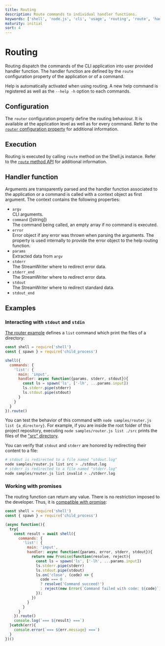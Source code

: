 ```yaml
---
title: Routing
description: Route commands to individual handler functions.
keywords: ['shell', 'node.js', 'cli', 'usage', 'routing', 'route', 'handler', 'fucntion']
maturity: initial
sort: 4
---
```


# Routing

Routing dispatch the commands of the CLI application into user provided handler function. The handler function are defined by the `route` configuration property of the application or of a command.

Help is automatically activated when using routing. A new help command is registered as well as the `--help -h` option to each commands.

## Configuration

The `router` configuration property define the routing behaviour. It is available at the application level as well as for every command. Refer to the [`router` configuration property](/config/router/) for additional information.

## Execution

Routing is executed by calling `route` method on the Shell.js instance. Refer to the [`route` method API](/api/route/) for additional information.

## Handler function

Arguments are transparently parsed and the handler function associated to the application or a command is called with a context object as first argument. The context contains the following properties:

* `argv`   
   CLI arguments.
* `command` ([string])   
  The command being called, an empty array if no command is executed.
* `error`   
   Error object if any error was thrown when parsing the arguments. The property is used internally to provide the error object to the help routing function.
* `params`   
   Extracted data from `argv`
* `stderr`   
  The StreamWriter where to redirect error data.
* `stderr_end`   
  The StreamWriter where to redirect error data.
* `stdout`   
  The StreamWriter where to redirect standard data.
* `stdout_end`   

## Examples

### Interacting with `stdout` and `stdin`

[The router example](https://github.com/adaltas/node-shell/blob/master/samples/router.js) defines a `list` command which print the files of a directory:

```js
const shell = require('shell')
const { spawn } = require('child_process')

shell({
  commands: {
    'list': {
      main: 'input',
      handler: async function({params, stderr, stdout}){
        const ls = spawn('ls', ['-lh', ...params.input])
        ls.stderr.pipe(stderr)
        ls.stdout.pipe(stdout)
      }
    }
  }
}).route()
```

You can test the behavior of this command with `node samples/router.js list {a_directory}`. For example, if you are inside the root folder of this project repository, executing `node samples/router.js list ./src` prints the files of the ["src" directory](https://github.com/adaltas/node-shell/blob/master/src/).

You can verify that `stdout` and `stderr` are honored by redirecting their content to a file:

```bash
# stdout is redirected to a file named "stdout.log"
node samples/router.js list src > ./stdout.log
# stderr is redirected to a file named "stderr.log"
node samples/router.js list invalid > ./stderr.log
```

### Working with promises

The routing function can return any value. There is no restriction imposed to the developer. Thus, it is [compatible with promise](https://github.com/adaltas/node-shell/blob/master/samples/router_promise.js):

```js
const shell = require('shell')
const { spawn } = require('child_process')

(async function(){
  try{
    const result = await shell({
      commands: {
        'list': {
          main: 'input',
          handler: async function({params, error, stderr, stdout}){
            return new Promise(function(resolve, reject){
              const ls = spawn('ls', ['-lh', ...params.input])
              ls.stderr.pipe(stderr)
              ls.stdout.pipe(stdout)
              ls.on('close', (code) => {
                code === 0
                ? resolve('Command succeed!')
                : reject(new Error(`Command failed with code: ${code}`))
              });
            })
          }
        }
      }
    }).route()
    console.log(`=== ${result} ===`)
  }catch(err){
    console.error(`=== ${err.message} ===`)
  }
})()
```
